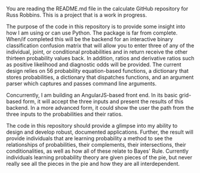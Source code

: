 You are reading the README.md file in the calculate GitHub repository for Russ Robbins. This is a project that is a work in progress. 

The purpose of the code in this repository is to provide some insight into how I am using or can use Python. The package is far from complete. When/if completed this will be the backend for an interactive binary classification confusion matrix that will allow you to enter three of any of the individual, joint, or conditional probabilities and in return receive the other thirteen probability values back. In addition, ratios and derivative ratios such as positive likelihood and diagnostic odds will be provided. The current design relies on 56 probability equation-based functions, a dictionary that stores probabilities, a dictionary that dispatches functions, and an argument parser which captures and passes command line arguments.

Concurrently, I am building an AngularJS-based front end. In its basic grid-based form, it will accept the three inputs and present the results of this backend. In a more advanced form, it could show the user the path from the three inputs to the probabilities and their ratios.

The code in this repository should provide a glimpse into my ability to design and develop robust, documented applications. Further, the result will provide individuals that are learning probability a method to see the relationships of probabilities, their complements, their intersections, their conditionalities, as well as how all of these relate to Bayes' Rule. Currently individuals learning probability theory are given pieces of the pie, but never really see all the pieces in the pie and how they are all interdependent.
